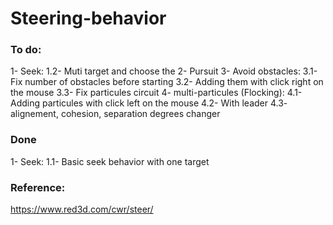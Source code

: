 # Steering-behavior

### To do:
1- Seek:
    1.2- Muti target and choose the 
2- Pursuit
3- Avoid obstacles:
    3.1- Fix number of obstacles before starting
    3.2- Adding them with click right on the mouse
    3.3- Fix particules circuit
4- multi-particules (Flocking):
    4.1- Adding particules with click left on the mouse
    4.2- With leader
    4.3- alignement, cohesion, separation degrees changer

### Done
1- Seek:
    1.1- Basic seek behavior with one target


### Reference:

https://www.red3d.com/cwr/steer/